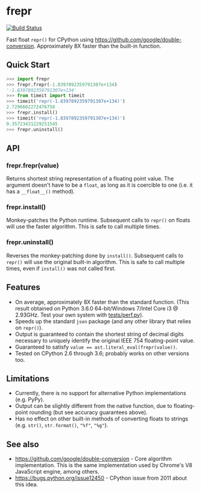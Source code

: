 # frepr

[![Build Status](https://travis-ci.org/wemoloh/frepr.svg?branch=master)](https://travis-ci.org/wemoloh/frepr)

Fast float `repr()` for CPython using
https://github.com/google/double-conversion.
Approximately 8X faster than the built-in function.


## Quick Start

```python
>>> import frepr
>>> frepr.frepr(-1.8397892359791307e+134)
'-1.8397892359791307e+134'
>>> from timeit import timeit
>>> timeit('repr(-1.8397892359791307e+134)')
2.7296602272476758
>>> frepr.install()
>>> timeit('repr(-1.8397892359791307e+134)')
0.35723431229251545
>>> frepr.uninstall()
```


## API

### frepr.frepr(value)

Returns shortest string representation of a floating point value.  The argument
doesn't have to be a `float`, as long as it is coercible to one (i.e. it has a
`__float__()` method).

### frepr.install()

Monkey-patches the Python runtime.  Subsequent calls to `repr()` on floats will
use the faster algorithm.  This is safe to call multiple times.

### frepr.uninstall()

Reverses the monkey-patching done by `install()`.  Subsequent calls to `repr()`
will use the original built-in algorithm.  This is safe to call multiple times,
even if `install()` was not called first.


## Features

- On average, approximately 8X faster than the standard function.  (This result
obtained on Python 3.6.0 64-bit/Windows 7/Intel Core i3 @ 2.93GHz.  Test your
own system with [tests/perf.py](./tests/perf.py)).
- Speeds up the standard `json` package (and any other library that relies on
`repr()`).
- Output is guaranteed to contain the shortest string of decimal digits
necessary to uniquely identify the original IEEE 754 floating-point value.
- Guaranteed to satisfy `value == ast.literal_eval(frepr(value))`.
- Tested on CPython 2.6 through 3.6; probably works on other versions too.


## Limitations

- Currently, there is no support for alternative Python implementations (e.g.
PyPy).
- Output can be slightly different from the native function, due to
floating-point rounding (but see accuracy guarantees above).
- Has no effect on other built-in methods of converting floats to strings (e.g.
`str()`, `str.format()`, `"%f"`, `"%g"`).


## See also

- https://github.com/google/double-conversion - Core algorithm implementation.
This is the same implementation used by Chrome's V8 JavaScript engine, among
others.
- https://bugs.python.org/issue12450 - CPython issue from 2011 about this idea.

